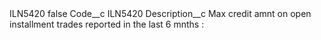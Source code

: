 <?xml version="1.0" encoding="UTF-8"?>
<CustomMetadata xmlns="http://soap.sforce.com/2006/04/metadata" xmlns:xsi="http://www.w3.org/2001/XMLSchema-instance" xmlns:xsd="http://www.w3.org/2001/XMLSchema">
    <label>ILN5420</label>
    <protected>false</protected>
    <values>
        <field>Code__c</field>
        <value xsi:type="xsd:string">ILN5420</value>
    </values>
    <values>
        <field>Description__c</field>
        <value xsi:type="xsd:string">Max credit amnt on open installment trades reported in the last 6 mnths :</value>
    </values>
</CustomMetadata>
